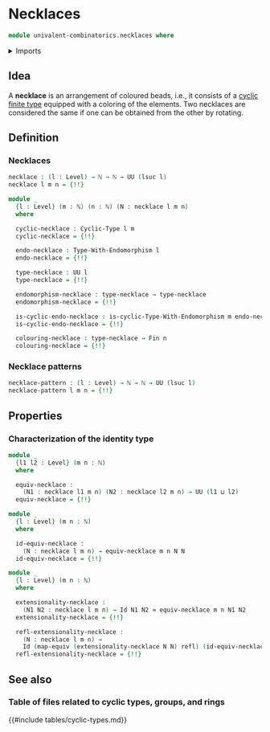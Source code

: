 # Necklaces

```agda
module univalent-combinatorics.necklaces where
```

<details><summary>Imports</summary>

```agda
open import elementary-number-theory.natural-numbers

open import foundation.dependent-pair-types
open import foundation.equivalences
open import foundation.function-extensionality
open import foundation.function-types
open import foundation.homotopies
open import foundation.identity-types
open import foundation.structure-identity-principle
open import foundation.universe-levels

open import structured-types.types-equipped-with-endomorphisms

open import univalent-combinatorics.cyclic-finite-types
open import univalent-combinatorics.finite-types
open import univalent-combinatorics.standard-finite-types
```

</details>

## Idea

A **necklace** is an arrangement of coloured beads, i.e., it consists of a
[cyclic finite type](univalent-combinatorics.cyclic-finite-types.md) equipped
with a coloring of the elements. Two necklaces are considered the same if one
can be obtained from the other by rotating.

## Definition

### Necklaces

```agda
necklace : (l : Level) → ℕ → ℕ → UU (lsuc l)
necklace l m n = {!!}

module _
  {l : Level} (m : ℕ) (n : ℕ) (N : necklace l m n)
  where

  cyclic-necklace : Cyclic-Type l m
  cyclic-necklace = {!!}

  endo-necklace : Type-With-Endomorphism l
  endo-necklace = {!!}

  type-necklace : UU l
  type-necklace = {!!}

  endomorphism-necklace : type-necklace → type-necklace
  endomorphism-necklace = {!!}

  is-cyclic-endo-necklace : is-cyclic-Type-With-Endomorphism m endo-necklace
  is-cyclic-endo-necklace = {!!}

  colouring-necklace : type-necklace → Fin n
  colouring-necklace = {!!}
```

### Necklace patterns

```agda
necklace-pattern : (l : Level) → ℕ → ℕ → UU (lsuc l)
necklace-pattern l m n = {!!}
```

## Properties

### Characterization of the identity type

```agda
module _
  {l1 l2 : Level} (m n : ℕ)
  where

  equiv-necklace :
    (N1 : necklace l1 m n) (N2 : necklace l2 m n) → UU (l1 ⊔ l2)
  equiv-necklace = {!!}

module _
  {l : Level} (m n : ℕ)
  where

  id-equiv-necklace :
    (N : necklace l m n) → equiv-necklace m n N N
  id-equiv-necklace = {!!}

module _
  {l : Level} (m n : ℕ)
  where

  extensionality-necklace :
    (N1 N2 : necklace l m n) → Id N1 N2 ≃ equiv-necklace m n N1 N2
  extensionality-necklace = {!!}

  refl-extensionality-necklace :
    (N : necklace l m n) →
    Id (map-equiv (extensionality-necklace N N) refl) (id-equiv-necklace m n N)
  refl-extensionality-necklace = {!!}
```

## See also

### Table of files related to cyclic types, groups, and rings

{{#include tables/cyclic-types.md}}
